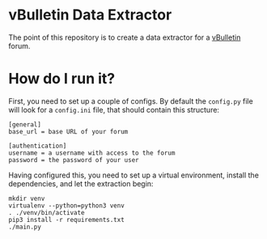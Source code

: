 # vBulletin Data Extractor

The point of this repository is to create a data extractor for a [vBulletin](https://www.vbulletin.com/) forum.

# How do I run it?

First, you need to set up a couple of configs. By default the `config.py` file will look for a `config.ini` file, that should contain this structure:

```
[general]
base_url = base URL of your forum

[authentication]
username = a username with access to the forum
password = the password of your user
```

Having configured this, you need to set up a virtual environment, install the dependencies, and let the extraction begin:

```shell
mkdir venv
virtualenv --python=python3 venv
. ./venv/bin/activate
pip3 install -r requirements.txt
./main.py
```
